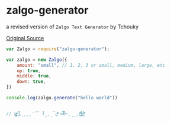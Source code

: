 # zalgo-generator
a revised version of `Zalgo Text Generator` by Tchouky

[Original Source](http://www.eeemo.net)



```javascript
var Zalgo = require("zalgo-generator");

var zalgo = new Zalgo({
	amount: "small", // 1, 2, 3 or small, medium, large, etc 
	up: true,
	middle: true,
	down: true,
})

console.log(zalgo.generate("hello world"))


// h̵̟̱̟̘͚̺̪ͤͩé̹̠̭͆͟l̩̰̬̰̒̃̎͘l̟̱̙̅ǫ̜̩ͫͦͭ̑ w̶̿ͫ̉̒͒o̴̦̙̝̤r̩͙̩̙̗͋̅̈̈́ͣͦͅl͓̪̘̱̣͓̂ͪd̓ͦ̋͐̓̏ͥ͏̠̻͔



```